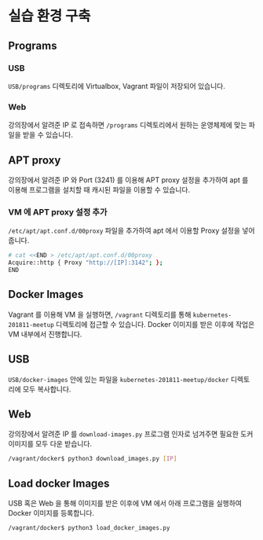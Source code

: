 # 실습 환경 구축

## Programs

### USB

`USB/programs` 디렉토리에 Virtualbox, Vagrant 파일이 저장되어 있습니다.



### Web

강의장에서 알려준 IP 로 접속하면 `/programs` 디렉토리에서 원하는 운영체제에 맞는 파일을 받을 수 있습니다.



## APT proxy

강의장에서 알려준 IP 와 Port (3241) 를 이용해 APT proxy 설정을 추가하여 apt 를 이용해 프로그램을 설치할 때 캐시된 파일을 이용할 수 있습니다.

### VM 에 APT proxy 설정 추가

`/etc/apt/apt.conf.d/00proxy` 파일을 추가하여 apt 에서 이용할 Proxy 설정을 넣어줍니다.

```bash
# cat <<END > /etc/apt/apt.conf.d/00proxy
Acquire::http { Proxy "http://[IP]:3142"; };
END
```



## Docker Images

Vagrant 를 이용해 VM 을 실행하면, `/vagrant` 디렉토리를 통해 `kubernetes-201811-meetup` 디렉토리에 접근할 수 있습니다. Docker 이미지를 받은 이후에 작업은 VM 내부에서 진행합니다.



## USB

`USB/docker-images` 안에 있는 파일을 `kubernetes-201811-meetup/docker` 디렉토리에 모두 복사합니다.



## Web

강의장에서 알려준 IP 를 `download-images.py` 프로그램 인자로 넘겨주면 필요한 도커 이미지를 모두 다운 받습니다.

```bash
/vagrant/docker$ python3 download_images.py [IP]
```



## Load docker Images

 USB 혹은 Web 을 통해 이미지를 받은 이후에 VM 에서 아래 프로그램을 실행하여 Docker 이미지를 등록합니다.

```bash
/vagrant/docker$ python3 load_docker_images.py
```

